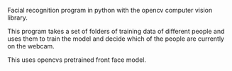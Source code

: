 Facial recognition program in python with the opencv computer vision library.

This program takes a set of folders of training data of different people and uses them to train the model and decide which of the people are currently on the webcam.

This uses opencvs pretrained front face model.
